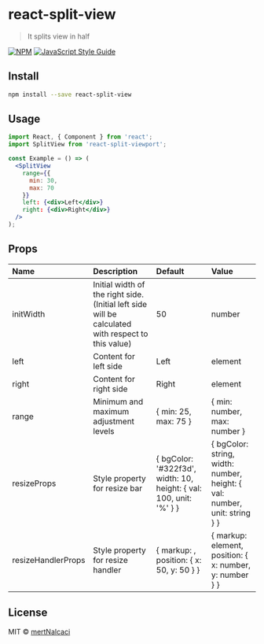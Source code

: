 # react-split-view

> It splits view in half

[![NPM](https://img.shields.io/npm/v/react-split-view.svg)](https://www.npmjs.com/package/react-split-view) [![JavaScript Style Guide](https://img.shields.io/badge/code_style-standard-brightgreen.svg)](https://standardjs.com)

## Install

```bash
npm install --save react-split-view
```

## Usage

```jsx
import React, { Component } from 'react';
import SplitView from 'react-split-viewport';

const Example = () => (
  <SplitView
    range={{
      min: 30,
      max: 70
    }}
    left: {<div>Left</div>}
    right: {<div>Right</div>}
  />
);
```

## Props

| Name                                         | Description         |Default | Value            |
|:--------------------------------------------------|:----------------------------------|:-----|:--------|
| initWidth                          | Initial width of the right side.(Initial left side will be calculated with respect to this value)                    | 50   | number    |
| left                          | Content for left side                    | <div>Left</div>   | element   |
| right                          | Content for right side                    | <div>Right</div>   | element   |
| range                          | Minimum and maximum adjustment levels                    | { min: 25, max: 75 }   | { min: number, max: number }    |
| resizeProps                          | Style property for resize bar                    | { bgColor: '#322f3d', width: 10, height: { val: 100, unit: '%' } }   | { bgColor: string, width: number, height: { val: number, unit: string } }   |
| resizeHandlerProps                          | Style property for resize handler                    | { markup: <DefaultResizeHandler />, position: { x: 50, y: 50 } }   | { markup: element, position: { x: number, y: number } }   |

## License

MIT © [mertNalcaci](https://github.com/mertNalcaci)
